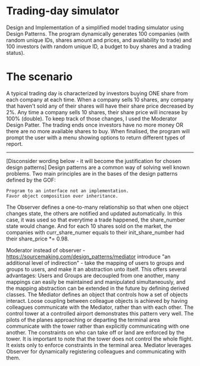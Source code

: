 # Trading-day simulator
Design and Implementation of a simplified model trading simulator using Design Patterns.
The program dynamically generates 100 companies (with random unique IDs, shares amount and prices, and availability to trade) and 100 investors (with random unique ID, a budget to buy shares and a trading status).
# The scenario
A typical trading day is characterized by investors buying ONE share from each company at each time. When a company sells 10 shares, any company that haven't sold any of their shares will have their share price decreased by 2%. Any time a company sells 10 shares, their share price will increase by 100% (double). To keep track of those changes, I used the Moderator Design Patter.
The trading ends once investors have no more money OR there are no more available shares to buy.
When finalised, the program will prompt the user with a menu showing options to return different types of report.
___________________________________________________________________________________

[Disconsider wording below - it will become the justification for chosen design patterns] Design patterns are a common way of solving well known problems. Two main principles are in the bases of the design patterns defined by the GOF:

    Program to an interface not an implementation.
    Favor object composition over inheritance.

The Observer defines a one-to-many relationship so that when one object changes state, the others are notified and updated automatically. In this case, it was used so that everytime a trade happened, the share_number state would change. And for each 10 shares sold on the market, the companies with curr_share_numer equals to their init_share_number had their share_price *= 0.98.

Moderator instead of observer - https://sourcemaking.com/design_patterns/mediator introduce "an additional level of indirection" - take the mapping of users to groups and groups to users, and make it an abstraction unto itself. This offers several advantages: Users and Groups are decoupled from one another, many mappings can easily be maintained and manipulated simultaneously, and the mapping abstraction can be extended in the future by defining derived classes. The Mediator defines an object that controls how a set of objects interact. Loose coupling between colleague objects is achieved by having colleagues communicate with the Mediator, rather than with each other. The control tower at a controlled airport demonstrates this pattern very well. The pilots of the planes approaching or departing the terminal area communicate with the tower rather than explicitly communicating with one another. The constraints on who can take off or land are enforced by the tower. It is important to note that the tower does not control the whole flight. It exists only to enforce constraints in the terminal area. Mediator leverages Observer for dynamically registering colleagues and communicating with them.
